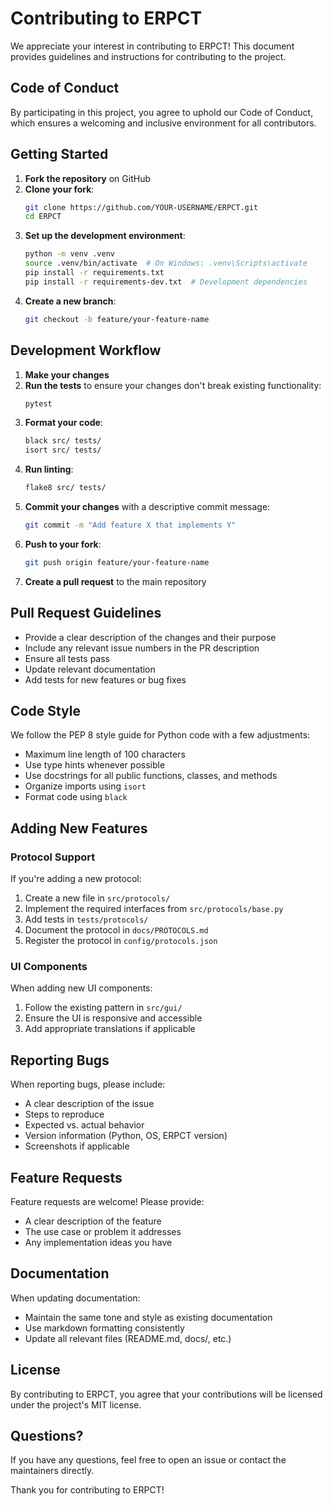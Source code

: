 # Contributing to ERPCT

We appreciate your interest in contributing to ERPCT! This document provides guidelines and instructions for contributing to the project.

## Code of Conduct

By participating in this project, you agree to uphold our Code of Conduct, which ensures a welcoming and inclusive environment for all contributors.

## Getting Started

1. **Fork the repository** on GitHub
2. **Clone your fork**:
   ```bash
   git clone https://github.com/YOUR-USERNAME/ERPCT.git
   cd ERPCT
   ```
3. **Set up the development environment**:
   ```bash
   python -m venv .venv
   source .venv/bin/activate  # On Windows: .venv\Scripts\activate
   pip install -r requirements.txt
   pip install -r requirements-dev.txt  # Development dependencies
   ```
4. **Create a new branch**:
   ```bash
   git checkout -b feature/your-feature-name
   ```

## Development Workflow

1. **Make your changes**
2. **Run the tests** to ensure your changes don't break existing functionality:
   ```bash
   pytest
   ```
3. **Format your code**:
   ```bash
   black src/ tests/
   isort src/ tests/
   ```
4. **Run linting**:
   ```bash
   flake8 src/ tests/
   ```
5. **Commit your changes** with a descriptive commit message:
   ```bash
   git commit -m "Add feature X that implements Y"
   ```
6. **Push to your fork**:
   ```bash
   git push origin feature/your-feature-name
   ```
7. **Create a pull request** to the main repository

## Pull Request Guidelines

- Provide a clear description of the changes and their purpose
- Include any relevant issue numbers in the PR description
- Ensure all tests pass
- Update relevant documentation
- Add tests for new features or bug fixes

## Code Style

We follow the PEP 8 style guide for Python code with a few adjustments:
- Maximum line length of 100 characters
- Use type hints whenever possible
- Use docstrings for all public functions, classes, and methods
- Organize imports using `isort`
- Format code using `black`

## Adding New Features

### Protocol Support

If you're adding a new protocol:
1. Create a new file in `src/protocols/`
2. Implement the required interfaces from `src/protocols/base.py`
3. Add tests in `tests/protocols/`
4. Document the protocol in `docs/PROTOCOLS.md`
5. Register the protocol in `config/protocols.json`

### UI Components

When adding new UI components:
1. Follow the existing pattern in `src/gui/`
2. Ensure the UI is responsive and accessible
3. Add appropriate translations if applicable

## Reporting Bugs

When reporting bugs, please include:
- A clear description of the issue
- Steps to reproduce
- Expected vs. actual behavior
- Version information (Python, OS, ERPCT version)
- Screenshots if applicable

## Feature Requests

Feature requests are welcome! Please provide:
- A clear description of the feature
- The use case or problem it addresses
- Any implementation ideas you have

## Documentation

When updating documentation:
- Maintain the same tone and style as existing documentation
- Use markdown formatting consistently
- Update all relevant files (README.md, docs/, etc.)

## License

By contributing to ERPCT, you agree that your contributions will be licensed under the project's MIT license.

## Questions?

If you have any questions, feel free to open an issue or contact the maintainers directly.

Thank you for contributing to ERPCT!
